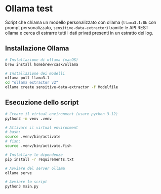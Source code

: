 # Ollama test

Script che chiama un modello personalizzato con ollama (`llama3.1:8b` con prompt personalizzato, `sensitive-data-extractor`)
tramite le API REST ollama e cerca di estrarre tutti i dati privati presenti in un estratto dei log.

## Installazione Ollama

```sh
# Installazione di ollama (macOS)
brew install homebrew/cask/ollama

# Installazione dei modelli
ollama pull llama3.1
cd "ollama extractor v2"
ollama create sensitive-data-extractor -f Modelfile
```

## Esecuzione dello script

```sh
# Creare il virtual environment (usare python 3.12)
python3 -m venv .venv

# Attivare il virtual environment
# bash:
source .venv/bin/activate
# fish:
source .venv/bin/activate.fish

# Installare le dipendenze
pip install -r requirements.txt

# Avviare del server ollama
ollama serve

# Avviare lo script
python3 main.py
```
